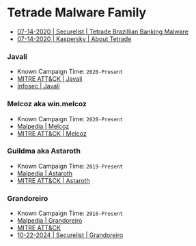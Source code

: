 # Tetrade Malware Family

- [07-14-2020 | Securelist | Tetrade Brazillian Banking Malware](https://securelist.com/the-tetrade-brazilian-banking-malware/97779/)
- [07-14-2020 | Kaspersky | About Tetrade](https://www.kaspersky.com/about/press-releases/tetrade-brazilian-cybercriminals-take-the-next-generation-of-banking-malware-global)

### Javali
- Known Campaign Time: `2020-Present`
- [MITRE ATT&CK | Javali](https://attack.mitre.org/software/S0528/)
- [Infosec | Javali](https://www.infosecinstitute.com/resources/malware-analysis/how-the-javali-trojan-weaponizes-avira-antivirus/)
### Melcoz aka win.melcoz
- Known Campaign Time: `2020-Present`
- [Malpedia | Melcoz](https://malpedia.caad.fkie.fraunhofer.de/details/win.melcoz)
- [MITRE ATT&CK | Melcoz](https://attack.mitre.org/software/S0530/) 
### Guildma aka Astaroth 
- Known Campaign Time: `2019-Present`
- [Malpedia | Astaroth](https://malpedia.caad.fkie.fraunhofer.de/details/win.astaroth)
- [MITRE ATT&CK | Astaroth](https://attack.mitre.org/software/S0373/)
### Grandoreiro
- Known Campaign Time: `2016-Present`
- [Malpedia | Grandoreiro](https://malpedia.caad.fkie.fraunhofer.de/details/win.grandoreiro)
- [MITRE ATT&CK](https://attack.mitre.org/software/S0531/)
- [10-22-2024 | Securelist | Grandoreiro](https://securelist.com/grandoreiro-banking-trojan/114257/)